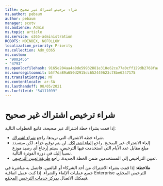 ```yaml
---
title: شراء ترخيص اشتراك غير صحيح
ms.author: pebaum
author: pebaum
manager: scotv
ms.audience: Admin
ms.topic: article
ms.service: o365-administration
ROBOTS: NOINDEX, NOFOLLOW
localization_priority: Priority
ms.collection: Adm_O365
ms.custom:
- "9002455"
- "4793"
ms.openlocfilehash: 9165e204aa4a8de59932881e310e62ce77a0cff129db2768faa464d4b2391159
ms.sourcegitcommit: b5f7da89a650d2915dc652449623c78be6247175
ms.translationtype: MT
ms.contentlocale: ar-SA
ms.lasthandoff: 08/05/2021
ms.locfileid: "54111099"
---
```

# <a name="purchased-wrong-subscription-license"></a>شراء ترخيص اشتراك غير صحيح

إذا قمت بشراء خطة اشتراك غير صحيحة، فاتبع الخطوات التالية:

- شراء خطة الاشتراك التي تريدها. راجع [شراء اشتراك](https://docs.microsoft.com/alchemyinsights/buy-a-subscription-to-office-365-for-business).
- إلغاء الاشتراك غير الصحيح. راجع [إلغاء اشتراكك](https://docs.microsoft.com/alchemyinsights/canceling-your-office-365-subscription).
لن يتم توقيع جزاء، لكن ستسدد مبلغ مقابل عدد الأيام التي استخدمت فيها الترخيص، سيتم إرجاع أي رصيد موزع نسبياً إليك في دورة الفوترة التالية.
- تعيين التراخيص إلى المستخدمين ضمن الخطة الجديدة. راجع [طريقة تعيين الترخيص](https://docs.microsoft.com/alchemyinsights/how-to-assign-a-license-to-a-user).

**ملاحظة**: إذا قمت بشراء الاشتراك من أحد الشركاء أو البائعين، فاتصل به مباشرة في جميع عمليات الإلغاء والشراء. إذا كنت عميل اتفاقية Enterprise للترخيص المجمّع، فيمكنك الاتصال [بمركز خدمات الترخيص المجمّع](https://support.microsoft.com/help/4471406/how-to-contact-the-microsoft-volume-licensing-service-center).
